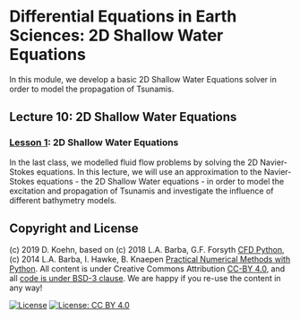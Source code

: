 # Differential Equations in Earth Sciences: 2D Shallow Water Equations

In this module, we develop a basic 2D Shallow Water Equations solver in order to model the propagation of Tsunamis.

## Lecture 10: 2D Shallow Water Equations

### [Lesson 1](https://nbviewer.jupyter.org/github/daniel-koehn/Differential-equations-earth-system/blob/master/10_Shallow_Water_Equation_2D/01_2D_Shallow_Water_Equations.ipynb): 2D Shallow Water Equations

In the last class, we modelled fluid flow problems by solving the 2D Navier-Stokes equations. In this lecture, we will use an approximation to the Navier-Stokes equations - the 2D Shallow Water equations - in order 
to model the excitation and propagation of Tsunamis and investigate the influence of different bathymetry models.

## Copyright and License

(c) 2019 D. Koehn, based on (c) 2018 L.A. Barba, G.F. Forsyth [CFD Python](https://github.com/barbagroup/CFDPython#cfd-python), (c) 2014 L.A. Barba, I. Hawke, B. Knaepen [Practical Numerical Methods with Python](https://github.com/numerical-mooc/numerical-mooc#practical-numerical-methods-with-python).
All content is under Creative Commons Attribution [CC-BY 4.0](https://creativecommons.org/licenses/by/4.0/legalcode.txt), and all [code is under BSD-3 clause](https://github.com/engineersCode/EngComp/blob/master/LICENSE). We are happy if you re-use the content in any way!

[![License](https://img.shields.io/badge/License-BSD%203--Clause-blue.svg)](https://opensource.org/licenses/BSD-3-Clause) [![License: CC BY 4.0](https://img.shields.io/badge/License-CC%20BY%204.0-lightgrey.svg)](https://creativecommons.org/licenses/by/4.0/)
